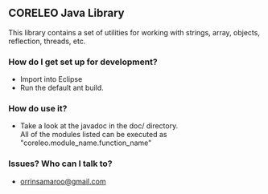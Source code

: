 ## CORELEO Java Library 
This library contains a set of utilities for working with strings, array, objects, reflection, threads, etc.

### How do I get set up for development? ###
* Import into Eclipse
* Run the default ant build.


### How do use it? ###
* Take a look at the javadoc in the doc/ directory.  
All of the modules listed can be executed as "coreleo.module_name.function_name"


### Issues? Who can I talk to? ###
* orrinsamaroo@gmail.com
